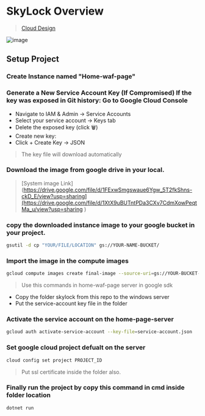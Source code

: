 # SkyLock Overview

> [Cloud Design](https://lucid.app/lucidchart/653b6064-8614-4b5c-a439-d4f0fa0e74bb/edit?viewport_loc=-1206%2C-1031%2C7461%2C3444%2CHowzCfBBZfS3&invitationId=inv_cc63fb54-d18e-45d9-b8c4-75c0f7fe9e22)



![image](https://github.com/user-attachments/assets/35f638f0-6c7e-47b3-b612-8df1c6cf68c7)


## Setup Project

### Create Instance named "Home-waf-page"

### Generate a New Service Account Key (If Compromised) If the key was exposed in Git history: Go to Google Cloud Console
- Navigate to IAM & Admin → Service Accounts
- Select your service account → Keys tab
- Delete the exposed key (click 🗑️)
- Create new key:
- Click + Create Key → JSON
> The key file will download automatically

### Download the image from google drive in your local.
> [System image Link](https://drive.google.com/file/d/1FExwSmgswaue6Ygw_5T2fkShns-ckD_E/view?usp=sharing](https://drive.google.com/file/d/1XtX9uBUTntPDa3CXv7CdmXowPeqtMa_u/view?usp=sharing )

### copy the downloaded instance image to your google bucket in your project.
  
```bash
gsutil -d cp "YOUR/FILE/LOCATION" gs://YOUR-NAME-BUCKET/
```

### Import the image in the compute images
```bash
gcloud compute images create final-image --source-uri=gs://YOUR-BUCKET-NAME/my-image-export.tar.gz --storage-location=us-central1
```

> Use this commands in home-waf-page server in google sdk

- Copy the folder skylock from this repo to the windows server
- Put the service-account key file in the folder

### Activate the service account on the home-page-server

```bash
gcloud auth activate-service-account --key-file=service-account.json
```

### Set google cloud project defualt on the server
```bash
cloud config set project PROJECT_ID
```

> Put ssl certificate inside the folder also.

### Finally run the project by copy this command in cmd inside folder location

```bash
dotnet run
```







